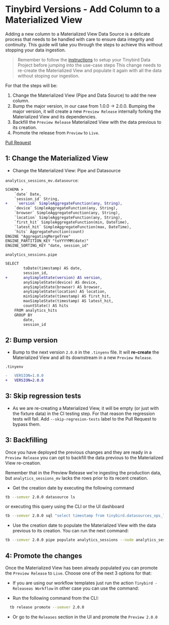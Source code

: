# Tinybird Versions - Add Column to a Materialized View

Adding a new column to a Materialized View Data Source is a delicate process that needs to be handled with care to ensure data integrity and continuity. This guide will take you through the steps to achieve this without stopping your data ingestion.

> Remember to follow the [instructions](../README.md) to setup your Tinybird Data Project before jumping into the use-case steps
This change needs to re-create the Materialized View and populate it again with all the data without stoping our ingestion.

For that the steps will be:

1. Change the Materialized View (Pipe and Data Source) to add the new column.
2. Bump the major version, in our case from 1.0.0 -> 2.0.0. Bumping the major version, it will create a new `Preview Release` internally forking the Materialized View and its dependencies.
3. Backfill the `Preview Release` Materialized View with the data previous to its creation.
4. Promote the release from `Preview` to `Live`.

[Pull Request](https://github.com/tinybirdco/use-case-examples/pull/209/files)

## 1: Change the Materialized View

- Change the Materialized View: Pipe and Datasource

`analytics_sessions_mv.datasource`:
```diff
SCHEMA >
    `date` Date,
    `session_id` String,
+    `version` SimpleAggregateFunction(any, String),
    `device` SimpleAggregateFunction(any, String),
    `browser` SimpleAggregateFunction(any, String),
    `location` SimpleAggregateFunction(any, String),
    `first_hit` SimpleAggregateFunction(min, DateTime),
    `latest_hit` SimpleAggregateFunction(max, DateTime),
    `hits` AggregateFunction(count)
ENGINE "AggregatingMergeTree"
ENGINE_PARTITION_KEY "toYYYYMM(date)"
ENGINE_SORTING_KEY "date, session_id"
```

`analytics_sessions.pipe`
```diff
SELECT
        toDate(timestamp) AS date,
        session_id,
+       anySimpleState(version) AS version,
        anySimpleState(device) AS device,
        anySimpleState(browser) AS browser,
        anySimpleState(location) AS location,
        minSimpleState(timestamp) AS first_hit,
        maxSimpleState(timestamp) AS latest_hit,
        countState() AS hits
    FROM analytics_hits
    GROUP BY
        date,
        session_id
```

## 2: Bump version
- Bump to the next version `2.0.0` in the `.tinyenv` file. It will **re-create** the Materialized View and all its downstream in a new `Preview Release`. 

`.tinyenv`
  ```diff
-   VERSION=1.0.0
+   VERSION=2.0.0
  ```

## 3: Skip regression tests
- As we are re-creating a Materialized View, it will be empty (or just with the fixture data) in the CI testing step. For that reason the regression tests will fail. Add `--skip-regresion-tests` label to the Pull Request to bypass them.


## 3: Backfilling 

Once you have deployed the previous changes and they are ready in a `Preview Release` you can opt to backfill the data previous to the Materialized View re-creation.

Remember that in the Preview Release we're ingesting the production data, but `analytics_sessions_mv` lacks the rows prior to its recent creation.

- Get the creation date by executing the following command
```sh
tb --semver 2.0.0 datasource ls
```
or executing this query using the CLI or the UI dashboard

```sh
tb --semver 2.0.0 sql "select timestamp from tinybird.datasources_ops_log where event_type = 'create' and datasource_name = 'analytics_sessions_mv' order by timestamp desc limit 1"
```

- Use the creation date to populate the Materialized View with the data previous to its creation. You can run the next command:
```sh
tb --semver 2.0.0 pipe populate analytics_sessions --node analytics_sessions_1 --sql-condition "timestamp < '$CREATED_AT' --wait
```

## 4: Promote the changes
Once the Materialized View has been already populated you can promote the `Preview Release` to `Live`. Choose one of the next 3 options for that:
- If you are using our workflow templates just run the action `Tinybird - Releaseas Workflow` in other case you can use the command:
  
- Run the following command from the CLI:
  
```sh
  tb release promote --semver 2.0.0
```
- Or go to the `Releases` section in the UI and promote the `Preview 2.0.0`

